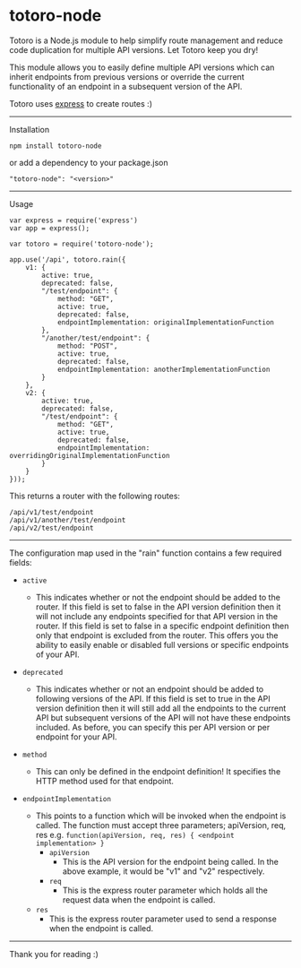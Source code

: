 **totoro-node**
===============


Totoro is a Node.js module to help simplify route management and reduce code duplication for multiple API versions. Let Totoro keep you dry!

This module allows you to easily define multiple API versions which can inherit endpoints from previous versions or override the current functionality of an endpoint in a subsequent version of the API.

Totoro uses [express](https://expressjs.com/) to create routes :)

----------

Installation

    npm install totoro-node

or add a dependency to your package.json

    "totoro-node": "<version>"


----------


Usage

    var express = require('express')
    var app = express();

    var totoro = require('totoro-node');

    app.use('/api', totoro.rain({
        v1: {
            active: true,
            deprecated: false,
            "/test/endpoint": {
                method: "GET",
                active: true,
                deprecated: false,
                endpointImplementation: originalImplementationFunction
            },
            "/another/test/endpoint": {
                method: "POST",
                active: true,
                deprecated: false,
                endpointImplementation: anotherImplementationFunction
            }
        },
        v2: {
            active: true,
            deprecated: false,
            "/test/endpoint": {
                method: "GET",
                active: true,
                deprecated: false,
                endpointImplementation: overridingOriginalImplementationFunction
            }
        }
    }));

This returns a router with the following routes:

    /api/v1/test/endpoint
    /api/v1/another/test/endpoint
    /api/v2/test/endpoint


----------


The configuration map used in the "rain" function contains a few required fields:

 - `active`
	 - This indicates whether or not the endpoint should be added to the router. If this field is set to false in the API version definition then it will not include any endpoints specified for that API version in the router. If this field is set to false in a specific endpoint definition then only that endpoint is excluded from the router. This offers you the ability to easily enable or disabled full versions or specific endpoints of your API.

 - `deprecated`
	 - This indicates whether or not an endpoint should be added to following versions of the API. If this field is set to true in the API version definition then it will still add all the endpoints to the current API but subsequent versions of the API will not have these endpoints included. As before, you can specify this per API version or per endpoint for your API.

 - `method`
	- This can only be defined in the endpoint definition! It specifies the HTTP method used for that endpoint.

 - `endpointImplementation`
	- This points to a function which will be invoked when the endpoint is called. The function must accept three parameters; apiVersion, req, res e.g. `function(apiVersion, req, res) { <endpoint implementation> }`
		- `apiVersion`
			- This is the API version for the endpoint being called. In the above example, it would be "v1" and "v2" respectively.
		- `req`
			- This is the express router parameter which holds all the request data when the endpoint is called.
	 - `res`
		 - This is the express router parameter used to send a response when the endpoint is called.


----------
Thank you for reading :)
